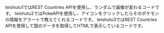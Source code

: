 teishutu1ではREST Countries APIを使用し、ランダムで画像が変わるコードです。
teishutu2ではPokeAPIを使用し、アイコンをクリックしたらそのポケモンの情報をアラートで教えてくれるコードです。
teishutu3ではREST Countries APIを使用して国のデータを取得してHTMLで表示しているコードです。
